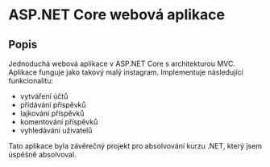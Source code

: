 # ASP.NET Core webová aplikace

## Popis

Jednoduchá webová aplikace v ASP.NET Core s architekturou MVC. Aplikace funguje jako takový malý instagram. Implementuje následující funkcionalitu:

- vytváření účtů
- přidávání příspěvků
- lajkování příspěvků
- komentování příspěvků
- vyhledávání uživatelů

Tato aplikace byla závěrečný projekt pro absolvování kurzu .NET, který jsem úspěšně absolvoval.
